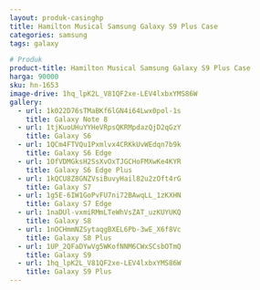 ```yaml
---
layout: produk-casinghp
title: Hamilton Musical Samsung Galaxy S9 Plus Case
categories: samsung
tags: galaxy

# Produk
product-title: Hamilton Musical Samsung Galaxy S9 Plus Case
harga: 90000
sku: hn-1653
image-drive: 1hq_lpK2L_V81QF2xe-LEV4lxbxYMS86W
gallery:
  - url: 1k022D76sTMaBKf6lGN4i64Lwx0pol-1s
    title: Galaxy Note 8
  - url: 1tjKuoUHuYYHeVRpsQKRMpdazQjD2qGzY
    title: Galaxy S6
  - url: 1QCm4FTVQu1Pxmlvx4CRKkUvWEdqn7b9k
    title: Galaxy S6 Edge
  - url: 1OfVDMGksH2SsXvOxTJGCHoFMXwKe4KYR
    title: Galaxy S6 Edge Plus
  - url: 1kQCU8Z8GNZVsiBuvyHail82u2zOft4rG
    title: Galaxy S7
  - url: 1g5E-6IW1GoPvFU7ni72BAwqLL_1zKXHN
    title: Galaxy S7 Edge
  - url: 1naDUl-vxmiRMmLTeWhVsZAT_uzKUYUKQ
    title: Galaxy S8
  - url: 1nOCHmmNZSytaqgBXEL6Pb-3wE_X6f8Vc
    title: Galaxy S8 Plus
  - url: 1UP_2QFaDYwVg5WKofNNM6CWxSCsbOTmQ
    title: Galaxy S9
  - url: 1hq_lpK2L_V81QF2xe-LEV4lxbxYMS86W
    title: Galaxy S9 Plus
---
```

